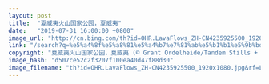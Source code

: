```yaml
---
layout: post
title:  "夏威夷火山国家公园，夏威夷"
date:   "2019-07-31 16:00:00 +0800"
image_url: "http://cn.bing.com/th?id=OHR.LavaFlows_ZH-CN4235925500_1920x1080.jpg&rf=LaDigue_1920x1080.jpg&pid=hp"
link: "/search?q=%e5%a4%8f%e5%a8%81%e5%a4%b7%e7%81%ab%e5%b1%b1%e5%9b%bd%e5%ae%b6%e5%85%ac%e5%9b%ad&form=hpcapt&mkt=zh-cn"
copyright: "夏威夷火山国家公园，夏威夷 (© Grant Ordelheide/Tandem Stills + Motion)"
image_hash: "d507ce52c2f3207f100ea40d47f88d30"
image_filename: "th?id=OHR.LavaFlows_ZH-CN4235925500_1920x1080.jpg&rf=LaDigue_1920x1080.jpg&pid=hp"
---
```

